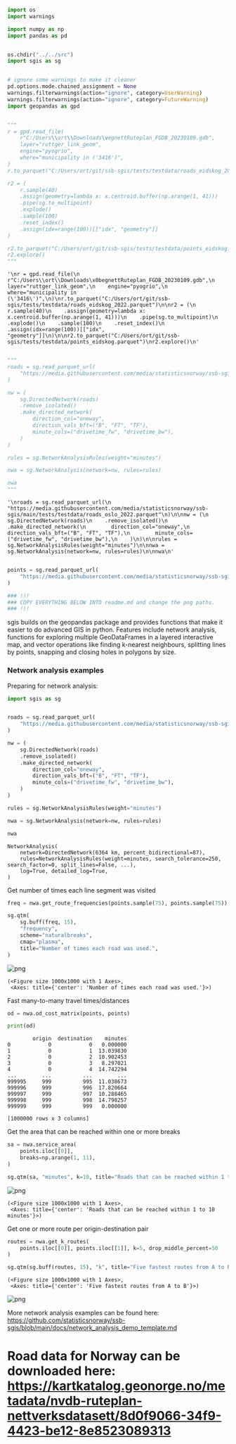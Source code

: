 ```python

import os
import warnings

import numpy as np
import pandas as pd


os.chdir("../../src")
import sgis as sg


# ignore some warnings to make it cleaner
pd.options.mode.chained_assignment = None
warnings.filterwarnings(action="ignore", category=UserWarning)
warnings.filterwarnings(action="ignore", category=FutureWarning)
import geopandas as gpd


"""
r = gpd.read_file(
    r"C:/Users\\ort\\Downloads\vegnettRuteplan_FGDB_20230109.gdb",
    layer="ruttger_link_geom",
    engine="pyogrio",
    where="municipality in ('3416')",
)
r.to_parquet("C:/Users/ort/git/ssb-sgis/tests/testdata/roads_eidskog_2022.parquet")

r2 = (
    r.sample(40)
    .assign(geometry=lambda x: x.centroid.buffer(np.arange(1, 41)))
    .pipe(sg.to_multipoint)
    .explode()
    .sample(100)
    .reset_index()
    .assign(idx=range(100))[["idx", "geometry"]]
)

r2.to_parquet("C:/Users/ort/git/ssb-sgis/tests/testdata/points_eidskog.parquet")
r2.explore()
"""
```

    '\nr = gpd.read_file(\n    r"C:/Users\\ort\\Downloads\x0begnettRuteplan_FGDB_20230109.gdb",\n    layer="ruttger_link_geom",\n    engine="pyogrio",\n    where="municipality in (\'3416\')",\n)\nr.to_parquet("C:/Users/ort/git/ssb-sgis/tests/testdata/roads_eidskog_2022.parquet")\n\nr2 = (\n    r.sample(40)\n    .assign(geometry=lambda x: x.centroid.buffer(np.arange(1, 41)))\n    .pipe(sg.to_multipoint)\n    .explode()\n    .sample(100)\n    .reset_index()\n    .assign(idx=range(100))[["idx", "geometry"]]\n)\n\nr2.to_parquet("C:/Users/ort/git/ssb-sgis/tests/testdata/points_eidskog.parquet")\nr2.explore()\n'

```python

"""
roads = sg.read_parquet_url(
    "https://media.githubusercontent.com/media/statisticsnorway/ssb-sgis/main/tests/testdata/roads_oslo_2022.parquet"
)

nw = (
    sg.DirectedNetwork(roads)
    .remove_isolated()
    .make_directed_network(
        direction_col="oneway",
        direction_vals_bft=("B", "FT", "TF"),
        minute_cols=("drivetime_fw", "drivetime_bw"),
    )
)

rules = sg.NetworkAnalysisRules(weight="minutes")

nwa = sg.NetworkAnalysis(network=nw, rules=rules)

nwa
"""
```

    '\nroads = sg.read_parquet_url(\n    "https://media.githubusercontent.com/media/statisticsnorway/ssb-sgis/main/tests/testdata/roads_oslo_2022.parquet"\n)\n\nnw = (\n    sg.DirectedNetwork(roads)\n    .remove_isolated()\n    .make_directed_network(\n        direction_col="oneway",\n        direction_vals_bft=("B", "FT", "TF"),\n        minute_cols=("drivetime_fw", "drivetime_bw"),\n    )\n)\n\nrules = sg.NetworkAnalysisRules(weight="minutes")\n\nnwa = sg.NetworkAnalysis(network=nw, rules=rules)\n\nnwa\n'

```python

points = sg.read_parquet_url(
    "https://media.githubusercontent.com/media/statisticsnorway/ssb-sgis/main/tests/testdata/points_oslo.parquet"
)

### !!!
### COPY EVERYTHING BELOW INTO readme.md and change the png paths.
### !!!
```

sgis builds on the geopandas package and provides functions that make it easier to do advanced GIS in python.
Features include network analysis, functions for exploring multiple GeoDataFrames in a layered interactive map,
and vector operations like finding k-nearest neighbours, splitting lines by points, snapping and closing holes
in polygons by size.

### Network analysis examples

Preparing for network analysis:

```python
import sgis as sg


roads = sg.read_parquet_url(
    "https://media.githubusercontent.com/media/statisticsnorway/ssb-sgis/main/tests/testdata/roads_oslo_2022.parquet"
)

nw = (
    sg.DirectedNetwork(roads)
    .remove_isolated()
    .make_directed_network(
        direction_col="oneway",
        direction_vals_bft=("B", "FT", "TF"),
        minute_cols=("drivetime_fw", "drivetime_bw"),
    )
)

rules = sg.NetworkAnalysisRules(weight="minutes")

nwa = sg.NetworkAnalysis(network=nw, rules=rules)

nwa
```

    NetworkAnalysis(
        network=DirectedNetwork(6364 km, percent_bidirectional=87),
        rules=NetworkAnalysisRules(weight=minutes, search_tolerance=250, search_factor=0, split_lines=False, ...),
        log=True, detailed_log=True,
    )

Get number of times each line segment was visited

```python
freq = nwa.get_route_frequencies(points.sample(75), points.sample(75))

sg.qtm(
    sg.buff(freq, 15),
    "frequency",
    scheme="naturalbreaks",
    cmap="plasma",
    title="Number of times each road was used.",
)
```

![png](network_analysis_examples_files/network_analysis_examples_6_0.png)

    (<Figure size 1000x1000 with 1 Axes>,
     <Axes: title={'center': 'Number of times each road was used.'}>)

Fast many-to-many travel times/distances

```python
od = nwa.od_cost_matrix(points, points)

print(od)
```

            origin  destination    minutes
    0            0            0   0.000000
    1            0            1  13.039830
    2            0            2  10.902453
    3            0            3   8.297021
    4            0            4  14.742294
    ...        ...          ...        ...
    999995     999          995  11.038673
    999996     999          996  17.820664
    999997     999          997  10.288465
    999998     999          998  14.798257
    999999     999          999   0.000000

    [1000000 rows x 3 columns]

Get the area that can be reached within one or more breaks

```python
sa = nwa.service_area(
    points.iloc[[0]],
    breaks=np.arange(1, 11),
)

sg.qtm(sa, "minutes", k=10, title="Roads that can be reached within 1 to 10 minutes")
```

![png](network_analysis_examples_files/network_analysis_examples_10_0.png)

    (<Figure size 1000x1000 with 1 Axes>,
     <Axes: title={'center': 'Roads that can be reached within 1 to 10 minutes'}>)

Get one or more route per origin-destination pair

```python
routes = nwa.get_k_routes(
    points.iloc[[0]], points.iloc[[1]], k=5, drop_middle_percent=50
)

sg.qtm(sg.buff(routes, 15), "k", title="Five fastest routes from A to B", legend=False)
```

    (<Figure size 1000x1000 with 1 Axes>,
     <Axes: title={'center': 'Five fastest routes from A to B'}>)

![png](network_analysis_examples_files/network_analysis_examples_12_1.png)

More network analysis examples can be found here: https://github.com/statisticsnorway/ssb-sgis/blob/main/docs/network_analysis_demo_template.md

# Road data for Norway can be downloaded here: https://kartkatalog.geonorge.no/metadata/nvdb-ruteplan-nettverksdatasett/8d0f9066-34f9-4423-be12-8e8523089313
